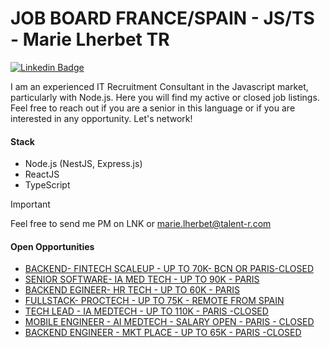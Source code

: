 # JOB BOARD FRANCE/SPAIN - JS/TS - Marie Lherbet TR

[![Linkedin Badge](https://img.shields.io/badge/-Marie%20Lherbet-blue?style=flat&logo=Linkedin&logoColor=white&link=https://www.linkedin.com/in/marie-lherbet-273b9321b/)](https://www.linkedin.com/in/marie-lherbet-273b9321b/)

I am an experienced IT Recruitment Consultant in the Javascript market, particularly with Node.js. Here you will find my active or closed job listings. Feel free to reach out if you are a senior in this language or if you are interested in any opportunity. Let's network!



#### Stack
- Node.js (NestJS, Express.js)
- ReactJS
- TypeScript

> [!IMPORTANT]  
> Feel free to send me PM on LNK or [marie.lherbet@talent-r.com](marie.lherbet@talent-r.com)

#### Open Opportunities

- [BACKEND- FINTECH SCALEUP - UP TO 70K- BCN OR PARIS-CLOSED](./opportunities/BACKEND-%20FINTECH%20SCALEUP%20-%20BCN%20OR%20PARIS.md)
- [SENIOR SOFTWARE- IA MED TECH - UP TO 90K - PARIS](./opportunities/SENIOR%20BACKEND-%20IA%20MED%20TECH%20-%20PARIS.md)
- [BACKEND EGINEER- HR TECH - UP TO 60K - PARIS](./opportunities/BACKEND%20-%20HRTECH%20SCALEUP%20-%20PARIS%20-%2060K.md)
- [FULLSTACK- PROCTECH - UP TO 75K - REMOTE FROM SPAIN](./opportunities/PROCTECH%20SENIOR%20SW%20REMOTE.md)
- [TECH LEAD - IA MEDTECH - UP TO 110K - PARIS -CLOSED](./opportunities/STAFF%20ENGINEER%20-%20IA%20MEDTECH%20-%20PARIS.md)
- [MOBILE ENGINEER - AI MEDTECH - SALARY OPEN - PARIS - CLOSED](./opportunities/MOBILE%20ENGINEER%20-%20AI%20MEDTECH%20-%20PARIS.md)
- [BACKEND ENGINEER - MKT PLACE - UP TO 65K - PARIS -CLOSED](./opportunities/BACKEND%20ENGINEER%20-%20MKT%20PLACE%20-%20PARIS.md)
  
  


  
